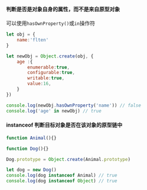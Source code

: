 #### 判断是否是对象自身的属性，而不是来自原型对象

可以使用`hasOwnProperty()`或`in`操作符

```javascript
let obj = {
    name:'flten'
}

let newObj = Object.create(obj, {
    age :{
        enumerable:true,
        configurable:true,
        writable:true,
        value:16,
    }
})

console.log(newObj.hasOwnProperty('name')) // false
console.log('age' in newObj) // true
```

#### instanceof 判断目标对象是否在该对象的原型链中

```javascript
function Animal(){}

function Dog(){}

Dog.prototype = Object.create(Animal.prototype)

let dog = new Dog()
console.log(dog instanceof Animal) // true
console.log(dog instanceof Object) // true
```

#### 